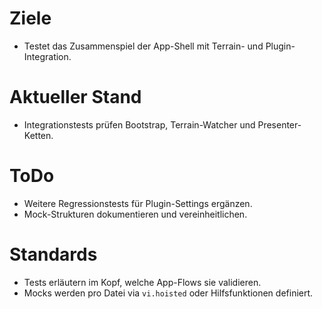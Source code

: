 # Ziele
- Testet das Zusammenspiel der App-Shell mit Terrain- und Plugin-Integration.

# Aktueller Stand
- Integrationstests prüfen Bootstrap, Terrain-Watcher und Presenter-Ketten.

# ToDo
- Weitere Regressionstests für Plugin-Settings ergänzen.
- Mock-Strukturen dokumentieren und vereinheitlichen.

# Standards
- Tests erläutern im Kopf, welche App-Flows sie validieren.
- Mocks werden pro Datei via `vi.hoisted` oder Hilfsfunktionen definiert.
